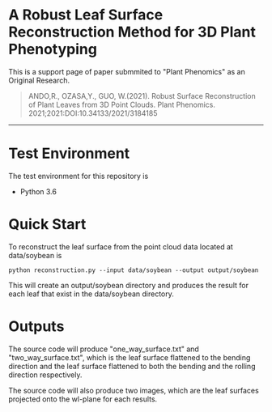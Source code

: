 # A Robust Leaf Surface Reconstruction Method for 3D Plant Phenotyping
This is a support page of paper submmited to "Plant Phenomics" as an Original Research.

> ANDO,R., OZASA,Y., GUO, W.(2021). Robust Surface Reconstruction of Plant Leaves from 3D Point Clouds. Plant Phenomics. 2021;2021:DOI:10.34133/2021/3184185

---

# Test Environment
The test environment for this repository is 

- Python 3.6

# Quick Start
To reconstruct the leaf surface from the point cloud data located at data/soybean is 

`python reconstruction.py --input data/soybean --output output/soybean
`

This will create an output/soybean directory and produces the result for each leaf
that exist in the data/soybean directory.

# Outputs

The source code will produce "one_way_surface.txt" and "two_way_surface.txt", which is the leaf surface flattened to the bending direction and the leaf surface flattened to both the bending and the rolling direction respectively.

The source code will also produce two images, which are the leaf surfaces projected onto the wl-plane for each results. 
